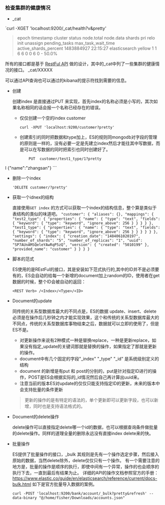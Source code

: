 ### 检查集群的健康情况
- _cat

`curl -XGET 'localhost:9200/_cat/health?v&pretty'

> epoch      timestamp cluster       status node.total node.data shards pri relo init unassign pending_tasks max_task_wait_time active_shards_percent
> 1483884927 22:15:27  elasticsearch yellow          1         1      6   6    0    0        6             0                  -                 50.0%

所有的接口都是基于 [RestFul API](http://www.ruanyifeng.com/blog/2014/05/restful_api.html) 做的设计，其中的_cat中列了一些集群的健康情况的接口。
_cat/XXXXX

可以通过API查询也可以通过的kibana的提示符找到需要的信息。

- 创建

	创建index 是直接通过PUT 来实现，首先index的名称必须是小写的，其次如果名称相同的话会报一个名称已经存在的错误。
	+ 仅仅创建一个空的index customer
	
		`curl -XPUT 'localhost:9200/customer?pretty'`
	
	+ 创建索引的同时把数据和type加上，ES的规则同mongodb对字段的管理的原则是一样的，没有必要一定是先建立index然后才能往其中写数据，而是可以在写数据的同时把索引也同时创建好了。

		```
			PUT  customer/test1_type/1?pretty
I					{"name":"zhangsan"}
		```

+ 删除一个index 

	` 'DELETE customer/?pretty' `


+ 获取一个idnex的结构

	直接使用`GET index` 的方式可以获取一个index的结构信息，整个算是类似于表结构的类似的味道吧。
		```
  "customer": {
    "aliases": {},
    "mappings": {
      "test2_type": {
        "properties": {
          "name": {
            "type": "text",
            "fields": {
              "keyword": {
                "type": "keyword",
                "ignore_above": 256
              }
            }
          }
        }
      },
      "test1_type": {
        "properties": {
          "name": {
            "type": "text",
            "fields": {
              "keyword": {
                "type": "keyword",
                "ignore_above": 256
              }
            }
          }
        }
      }
    },
    "settings": {
      "index": {
        "creation_date": "1484061020197",
        "number_of_shards": "5",
        "number_of_replicas": "1",
        "uuid": "SP7AUnAMSQeleYAwRqP5zQ",
        "version": {
          "created": "5010199"
        },
        "provided_name": "customer"
      }
    }
  }
}
		```


+ 脚本的范式

	ES使用的是REstFul的接口，其是安装如下范式执行的,其中的ID并不是必须要有的，ES会自动的给每一个新增的document加上random的ID，使用者在get数据的时候，整个ID会被自动的返回：

	` <REST Verb> /<Index>/<Type>/<ID> ` 
		

+ Document的update
	
	同传统的关系型数据库最大的不同点是，ES的数据 update、insert、delete 必须是在操作后几秒钟之内才能实现效果，这个和传统的关系型数据库最大的不同点，传统的关系型数据库事物结束之后，数据就可以立即的使用了，但是ES不是。
	+ 对更新操作来说有2种模式一种是替换replace，一种是更新replace，如果没有指定_update的关键词那就是替换的操作，如果指定了那就是更新的操作。
	+ document中有几个固定的字段"_index" "_type" "_id" 是系统级别定义的结构
	+ document 的新增是有put 和 post的分别的，put是针对指定ID进行的操作，POST是ES会根据实际的_id情况然后自己再计算出uuid来。
	+ 注意当前的版本ES对update的仅仅只能支持指定ID的更新，未来的版本中会支持批量的条件更新
	> 更新的操作的是有特定的语法的，单个更新即可以更新字段，也可以新增，同时也是支持语法格式的。


+ Document的delete操作
	
	delete操作可以直接指定delete哪一个id的数据，也可以根据查询条件做批量的delete操作。同样的道理全量的删除永远没有直接index delete来的快。
	
+ 批量操作
	
	ES提供了批量操作的接口，_bulk 其规则是先有一个操作选定步骤，然后接入原始的数据，当然delete除外，delete仅仅只有一个操作。
	有一个需要注意的地方是，批量的操作是顺序的执行，即使中间有一个异常，操作的也会顺序的执行下去，一直到最后有结果为止。
	详细的API的操作文档参照官方的手册：
	https://www.elastic.co/guide/en/elasticsearch/reference/current/docs-bulk.html
	如下是官方批量导入数据的案例。
	
	` curl -POST 'localhost:9200/bank/account/_bulk?pretty&refresh' --data-binary "@/home/fisher/Downloads/accounts.json" `

